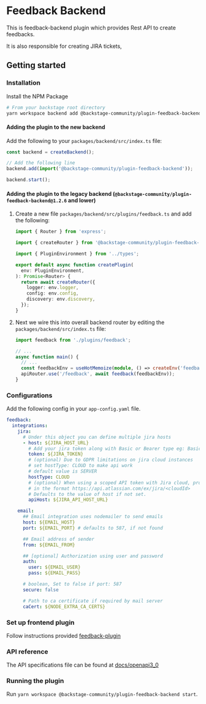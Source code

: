 # Feedback Backend

This is feedback-backend plugin which provides Rest API to create feedbacks.

It is also responsible for creating JIRA tickets,

## Getting started

### Installation

Install the NPM Package

```bash
# From your backstage root directory
yarn workspace backend add @backstage-community/plugin-feedback-backend
```

#### Adding the plugin to the new backend

Add the following to your `packages/backend/src/index.ts` file:

```ts title="packages/backend/src/index.ts"
const backend = createBackend();

// Add the following line
backend.add(import('@backstage-community/plugin-feedback-backend'));

backend.start();
```

#### Adding the plugin to the legacy backend (`@backstage-community/plugin-feedback-backend@1.2.6` and lower)

1. Create a new file `packages/backend/src/plugins/feedback.ts` and add the following:

   ```ts title="packages/backend/src/plugins/feedback.ts"
   import { Router } from 'express';

   import { createRouter } from '@backstage-community/plugin-feedback-backend';

   import { PluginEnvironment } from '../types';

   export default async function createPlugin(
     env: PluginEnvironment,
   ): Promise<Router> {
     return await createRouter({
       logger: env.logger,
       config: env.config,
       discovery: env.discovery,
     });
   }
   ```

2. Next we wire this into overall backend router by editing the `packages/backend/src/index.ts` file:

   ```ts title="packages/backend/src/index.ts"
   import feedback from './plugins/feedback';

   // ...
   async function main() {
     // ...
     const feedbackEnv = useHotMemoize(module, () => createEnv('feedback'));
     apiRouter.use('/feedback', await feedback(feedbackEnv));
   }
   ```

### Configurations

Add the following config in your `app-config.yaml` file.

```yaml
feedback:
  integrations:
    jira:
      # Under this object you can define multiple jira hosts
      - host: ${JIRA_HOST_URL}
        # Add your jira token along with Basic or Bearer type eg: Basic/Bearer <token>
        token: ${JIRA_TOKEN}
        # (optional) Due to GDPR limitations on jira cloud instances
        # set hostType: CLOUD to make api work
        # default value is SERVER
        hostType: CLOUD
        # (optional) When using a scoped API token with Jira cloud, provide the API host
        # in the format https://api.atlassian.com/ex/jira/<cloudId>
        # Defaults to the value of host if not set.
        apiHost: ${JIRA_API_HOST_URL}

    email:
      ## Email integration uses nodemailer to send emails
      host: ${EMAIL_HOST}
      port: ${EMAIL_PORT} # defaults to 587, if not found

      ## Email address of sender
      from: ${EMAIL_FROM}

      ## [optional] Authorization using user and password
      auth:
        user: ${EMAIL_USER}
        pass: ${EMAIL_PASS}

      # boolean, Set to false if port: 587
      secure: false

      # Path to ca certificate if required by mail server
      caCert: ${NODE_EXTRA_CA_CERTS}
```

### Set up frontend plugin

Follow instructions provided [feedback-plugin](../feedback/README.md)

### API reference

The API specifications file can be found at [docs/openapi3_0](./docs/openapi3_0.yaml)

### Running the plugin

Run `yarn workspace @backstage-community/plugin-feedback-backend start`.
